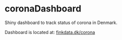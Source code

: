 # coronaDashboard
Shiny dashboard to track status of corona in Denmark.

Dashboard is located at: [finkdata.dk/corona](finkdata.dk/corona)
